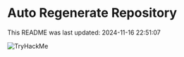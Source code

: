 # Auto Regenerate Repository

This README was last updated: 2024-11-16 22:51:07

 ![TryHackMe](https://tryhackme.com/badge/533634)
